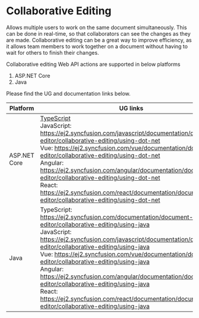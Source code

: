 
# Collaborative Editing

Allows multiple users to work on the same document simultaneously. This can be done in real-time, so that collaborators can see the changes as they are made. Collaborative editing can be a great way to improve efficiency, as it allows team members to work together on a document without having to wait for others to finish their changes.

Collaborative editing Web API actions are supported in below platforms

1. ASP.NET Core
2. Java

Please find the UG and documentation links below.

 |Platform| UG links| Sample link |
 |----|----|----|
 |ASP.NET Core| [TypeScript](https://ej2.syncfusion.com/documentation/document-editor/collaborative-editing/using-dot-net) <br> JavaScript:  https://ej2.syncfusion.com/javascript/documentation/document-editor/collaborative-editing/using-dot-net <br> Vue: https://ej2.syncfusion.com/vue/documentation/document-editor/collaborative-editing/using-dot-net <br> Angular: https://ej2.syncfusion.com/angular/documentation/document-editor/collaborative-editing/using-dot-net <br> React: https://ej2.syncfusion.com/react/documentation/document-editor/collaborative-editing/using-dot-net | ASP.NET Core Web API:  https://github.com/SyncfusionExamples/EJ2-Document-Editor-Collaborative-Editing/tree/master/ASP.NET  <br> TypeScript: https://github.com/SyncfusionExamples/EJ2-Document-Editor-Collaborative-Editing/tree/master/ASP.NET/TypeScript  <br> JavaScript: https://github.com/SyncfusionExamples/EJ2-Document-Editor-Collaborative-Editing/tree/master/ASP.NET/Javascript <br> Vue: https://github.com/SyncfusionExamples/EJ2-Document-Editor-Collaborative-Editing/tree/master/ASP.NET/Vue  <br> Angular: https://github.com/SyncfusionExamples/EJ2-Document-Editor-Collaborative-Editing/tree/master/ASP.NET/Angular  <br> React: https://github.com/SyncfusionExamples/EJ2-Document-Editor-Collaborative-Editing/tree/master/ASP.NET/React| 
 |Java| TypeScript: https://ej2.syncfusion.com/documentation/document-editor/collaborative-editing/using-java <br> JavaScript: https://ej2.syncfusion.com/javascript/documentation/document-editor/collaborative-editing/using-java <br> Vue: https://ej2.syncfusion.com/vue/documentation/document-editor/collaborative-editing/using-java <br> Angular: https://ej2.syncfusion.com/angular/documentation/document-editor/collaborative-editing/using-java <br> React: https://ej2.syncfusion.com/react/documentation/document-editor/collaborative-editing/using-java | Java Sprint boot: https://github.com/SyncfusionExamples/EJ2-Document-Editor-Collaborative-Editing/tree/master/Java/Java%20web%20service%20using%20PostgreSQL <br>TypeScript: https://github.com/SyncfusionExamples/EJ2-Document-Editor-Collaborative-Editing/tree/master/Java/TypeScript <br> JavaScript:https://github.com/SyncfusionExamples/EJ2-Document-Editor-Collaborative-Editing/tree/master/Java/JavaScript <br>Vue: https://github.com/SyncfusionExamples/EJ2-Document-Editor-Collaborative-Editing/tree/master/Java/Vue <br>Angular:https://github.com/SyncfusionExamples/EJ2-Document-Editor-Collaborative-Editing/tree/master/Java/Angular <br>React: https://github.com/SyncfusionExamples/EJ2-Document-Editor-Collaborative-Editing/tree/master/Java/React| 













